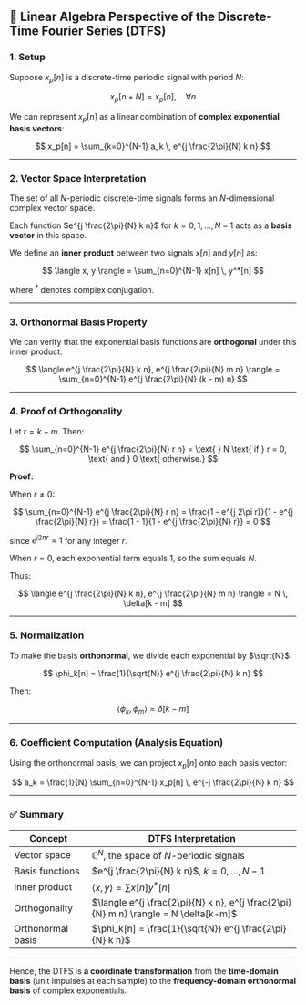 ## 🧮 Linear Algebra Perspective of the Discrete-Time Fourier Series (DTFS)

### 1. Setup

Suppose $x_p[n]$ is a discrete-time periodic signal with period $N$:

$$
x_p[n + N] = x_p[n], \quad \forall n
$$

We can represent $x_p[n]$ as a linear combination of **complex exponential basis vectors**:

$$
x_p[n] = \sum_{k=0}^{N-1} a_k \, e^{j \frac{2\pi}{N} k n}
$$

---

### 2. Vector Space Interpretation

The set of all $N$-periodic discrete-time signals forms an $N$-dimensional complex vector space.

Each function $e^{j \frac{2\pi}{N} k n}$ for $k = 0, 1, \ldots, N-1$ acts as a **basis vector** in this space.

We define an **inner product** between two signals $x[n]$ and $y[n]$ as:

$$
\langle x, y \rangle = \sum_{n=0}^{N-1} x[n] \, y^*[n]
$$

where $^*$ denotes complex conjugation.

---

### 3. Orthonormal Basis Property

We can verify that the exponential basis functions are **orthogonal** under this inner product:

$$
\langle e^{j \frac{2\pi}{N} k n}, e^{j \frac{2\pi}{N} m n} \rangle
= \sum_{n=0}^{N-1} e^{j \frac{2\pi}{N} (k - m) n}
$$

---

### 4. Proof of Orthogonality

Let $r = k - m$. Then:

$$
\sum_{n=0}^{N-1} e^{j \frac{2\pi}{N} r n} =
\text{ } N \text{ if } r = 0, \text{ and } 0 \text{ otherwise.}
$$


**Proof:**

When $r \neq 0$:

$$
\sum_{n=0}^{N-1} e^{j \frac{2\pi}{N} r n}
= \frac{1 - e^{j 2\pi r}}{1 - e^{j \frac{2\pi}{N} r}}
= \frac{1 - 1}{1 - e^{j \frac{2\pi}{N} r}} = 0
$$

since $e^{j 2\pi r} = 1$ for any integer $r$.

When $r = 0$, each exponential term equals 1, so the sum equals $N$.

Thus:

$$
\langle e^{j \frac{2\pi}{N} k n}, e^{j \frac{2\pi}{N} m n} \rangle = N \, \delta[k - m]
$$

---

### 5. Normalization

To make the basis **orthonormal**, we divide each exponential by $\sqrt{N}$:

$$
\phi_k[n] = \frac{1}{\sqrt{N}} e^{j \frac{2\pi}{N} k n}
$$

Then:

$$
\langle \phi_k, \phi_m \rangle = \delta[k - m]
$$

---

### 6. Coefficient Computation (Analysis Equation)

Using the orthonormal basis, we can project $x_p[n]$ onto each basis vector:

$$
a_k = \frac{1}{N} \sum_{n=0}^{N-1} x_p[n] \, e^{-j \frac{2\pi}{N} k n}
$$

---

### ✅ Summary

| Concept | DTFS Interpretation |
|----------|----------------------|
| Vector space | $\mathbb{C}^N$, the space of $N$-periodic signals |
| Basis functions | $e^{j \frac{2\pi}{N} k n}$, $k = 0, \ldots, N-1$ |
| Inner product | $\langle x, y \rangle = \sum x[n] y^*[n]$ |
| Orthogonality | $\langle e^{j \frac{2\pi}{N} k n}, e^{j \frac{2\pi}{N} m n} \rangle = N \delta[k-m]$ |
| Orthonormal basis | $\phi_k[n] = \frac{1}{\sqrt{N}} e^{j \frac{2\pi}{N} k n}$ |

---

Hence, the DTFS is **a coordinate transformation** from the **time-domain basis** (unit impulses at each sample) to the **frequency-domain orthonormal basis** of complex exponentials.
